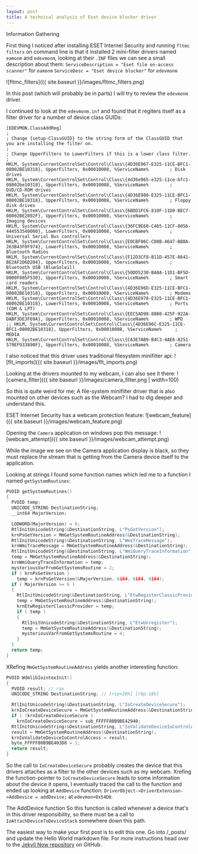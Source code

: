 ```yaml
---
layout: post
title: A technical analysis of Eset device blocker driver
---
```


Information Gathering

First thing I noticed after installing ESET Internel Security and running `fltmc filters` on command line is that it installed 2 mini-filter drivers named `eamonm` and `edevmonm`, looking at their `.INF` files we can see a small description about them:
`ServiceDescription = "Eset file on-access scanner"` for `eamonm`
`ServiceDesc = "Eset device blocker"` for `edevmonm`

![fltmc_filters]({{ site.baseurl }}/images/fltmc_filters.png)


In this post (which will probably be in parts) I will try to review the `edevmonm` driver.

I continued to look at the `edevmonm.inf` and found that it regiters itself as a filter driver for a number of device class GUIDs:

```
[EDEVMON.ClassAddReg]
;
; Change {setup-ClassGUID} to the string form of the ClassGUID that you are installing the filter on.
;
; Change UpperFilters to LowerFilters if this is a lower class filter.
;
HKLM, System\CurrentControlSet\Control\Class\{4D36E967-E325-11CE-BFC1-08002BE10318}, UpperFilters, 0x00010008, %ServiceName%		; Disk drives
HKLM, System\CurrentControlSet\Control\Class\{4d36e965-e325-11ce-bfc1-08002be10318}, UpperFilters, 0x00010008, %ServiceName%		; DVD/CD-ROM drives
HKLM, System\CurrentControlSet\Control\Class\{4D36E980-E325-11CE-BFC1-08002BE10318}, UpperFilters, 0x00010008, %ServiceName%		; Floppy disk drives
HKLM, System\CurrentControlSet\Control\Class\{6BDD1FC6-810F-11D0-BEC7-08002BE2092F}, UpperFilters, 0x00010008, %ServiceName%		; Imaging devices 
HKLM, System\CurrentControlSet\Control\Class\{36FC9E60-C465-11CF-8056-444553540000}, LowerFilters, 0x00010008, %ServiceName%		; Universal Serial Bus controllers
HKLM, System\CurrentControlSet\Control\Class\{E0CBF06C-CD8B-4647-BB8A-263B43F0F974}, LowerFilters, 0x00010008, %ServiceName%		; Bluetooth Radios
HKLM, System\CurrentControlSet\Control\Class\{F12D3CF8-B11D-457E-8641-BE2AF2D6D204}, UpperFilters, 0x00010008, %ServiceName%		; Bluetooth USB (BlueSoleil)
HKLM, System\CurrentControlSet\Control\Class\{50DD5230-BA8A-11D1-BF5D-0000F805F530}, UpperFilters, 0x00010008, %ServiceName%		; Smart card readers
HKLM, System\CurrentControlSet\Control\Class\{4D36E96D-E325-11CE-BFC1-08002BE10318}, UpperFilters, 0x00010008, %ServiceName%		; Modems
HKLM, System\CurrentControlSet\Control\Class\{4D36E978-E325-11CE-BFC1-08002BE10318}, LowerFilters, 0x00010008, %ServiceName%		; Ports (COM & LPT)
HKLM, System\CurrentControlSet\Control\Class\{EEC5AD98-8080-425F-922A-DABF3DE3F69A}, UpperFilters, 0x00010008, %ServiceName%		; WPD
;; HKLM, System\CurrentControlSet\Control\Class\{4D36E96C-E325-11CE-BFC1-08002BE10318}, UpperFilters, 0x00010008, %ServiceName%		; MEDIA
HKLM, System\CurrentControlSet\Control\Class\{CA3E7AB9-B4C3-4AE6-8251-579EF933890F}, UpperFilters, 0x00010008, %ServiceName%		; Camera
```

I also noticed that this driver uses traditional filesystem minifilter api:
![flt_imports]({{ site.baseurl }}/images/flt_imports.png)

Looking at the drivers mounted to my webcam, I can also see it there:
![camera_filter]({{ site.baseurl }}/images/camera_filter.png | width=100)

So this is quite weird for me; A file-system minifilter driver that is also mounted on other devices such as the Webcam? I had to dig deeper and understand this.

ESET Internet Security has a webcam protection feature:
![webcam_feature]({{ site.baseurl }}/images/webcam_feature.png)

Opening the `Camera` application on windows pop this message:
![webcam_attempt]({{ site.baseurl }}/images/webcam_attempt.png)


While the image we see on the Camera application display is black, so they must replace the stream that is getting from the Camera device itself to the application.

Looking at strings I found some function names which led me to a function I named `getSystemRoutines`:

```c
PVOID getSystemRoutines()
{
  PVOID temp;
  UNICODE_STRING DestinationString;
  __int64 MajorVersion;

  LODWORD(MajorVersion) = 0;
  RtlInitUnicodeString(&DestinationString, L"PsGetVersion");
  krnPsGetVersion = MmGetSystemRoutineAddress(&DestinationString);
  RtlInitUnicodeString(&DestinationString, L"WmiTraceMessage");
  krnWmiTraceMessage = MmGetSystemRoutineAddress(&DestinationString);
  RtlInitUnicodeString(&DestinationString, L"WmiQueryTraceInformation");
  temp = MmGetSystemRoutineAddress(&DestinationString);
  krnWmiQueryTraceInformation = temp;
  mysteriousVarFromGetSystemsRoutine = 2;
  if ( krnPsGetVersion )
    temp = krnPsGetVersion(&MajorVersion, 0i64, 0i64, 0i64);
  if ( MajorVersion >= 6 )
  {
    RtlInitUnicodeString(&DestinationString, L"EtwRegisterClassicProvider");
    temp = MmGetSystemRoutineAddress(&DestinationString);
    krnEtwRegisterClassicProvider = temp;
    if ( temp )
    {
      RtlInitUnicodeString(&DestinationString, L"EtwUnregister");
      temp = MmGetSystemRoutineAddress(&DestinationString);
      mysteriousVarFromGetSystemsRoutine = 4;
    }
  }
  return temp;
}
```


XRefing `MmGetSystemRoutineAddress` yields another interesting function:

```c
PVOID WdmlibIointexInit()
{
  PVOID result; // rax
  UNICODE_STRING DestinationString; // [rsp+20h] [rbp-18h]

  RtlInitUnicodeString(&DestinationString, L"IoCreateDeviceSecure");
  krnIoCreateDeviceSecure = MmGetSystemRoutineAddress(&DestinationString);
  if ( !krnIoCreateDeviceSecure )
    krnIoCreateDeviceSecure = sub_FFFFF80B9BE42940;
  RtlInitUnicodeString(&DestinationString, L"IoValidateDeviceIoControlAccess");
  result = MmGetSystemRoutineAddress(&DestinationString);
  krnIoValidateDeviceIoControlAccess = result;
  byte_FFFFF80B9BE403D8 = 1;
  return result;
}
```

So the call to `IoCreateDeviceSecure` probably creates the device that this drivers attaches as a filter to the other devices such as my webcam. Xrefing the function-pointer to `IoCreateDeviceSecure` leads to some information about the device it opens, I eventually traced the call to the function and ended up looking at `AddDevice` function: `DriverObject->DriverExtension->AddDevice = addDevice;` at `edevmon+0x54D0`.

The AddDevice function
So this function is called whenever a device that's in this driver responsibility, so there must be a call to `IoAttachDeviceToDeviceStack` somewhere down this path.



The easiest way to make your first post is to edit this one. Go into /_posts/ and update the Hello World markdown file. For more instructions head over to the [Jekyll Now repository](https://github.com/barryclark/jekyll-now) on GitHub.